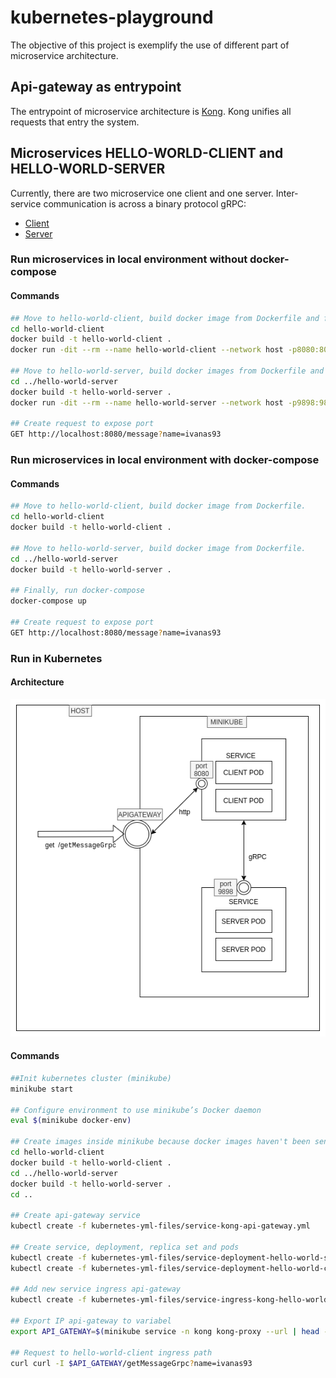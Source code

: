 # kubernetes-playground

The objective of this project is exemplify the use of different part of microservice architecture.

## Api-gateway as entrypoint

The entrypoint of microservice architecture is [Kong](https://github.com/Kong/kubernetes-ingress-controller). Kong
unifies all requests that entry the system.

## Microservices HELLO-WORLD-CLIENT and HELLO-WORLD-SERVER

Currently, there are two microservice one client and one server. Inter-service communication is across a binary protocol
gRPC:

- [Client](hello-world-client/README.md)
- [Server](hello-world-server/README.md)

### Run microservices in local environment without docker-compose
#### Commands

```bash
## Move to hello-world-client, build docker image from Dockerfile and finally run container and send active profile as env variable
cd hello-world-client
docker build -t hello-world-client .
docker run -dit --rm --name hello-world-client --network host -p8080:8080 --env JAVA_OPTS=-Dspring.profiles.active=standalone hello-world-client

## Move to hello-world-server, build docker images from Dockerfile and finally run container
cd ../hello-world-server
docker build -t hello-world-server .
docker run -dit --rm --name hello-world-server --network host -p9898:9898 hello-world-server

## Create request to expose port
GET http://localhost:8080/message?name=ivanas93
```

### Run microservices in local environment with docker-compose
#### Commands
```bash
## Move to hello-world-client, build docker image from Dockerfile.
cd hello-world-client
docker build -t hello-world-client .

## Move to hello-world-server, build docker image from Dockerfile.
cd ../hello-world-server
docker build -t hello-world-server .

## Finally, run docker-compose
docker-compose up

## Create request to expose port
GET http://localhost:8080/message?name=ivanas93
```

### Run in Kubernetes

#### Architecture 
![Architecture](documents/client-server-hello-world.png)

#### Commands
```bash
##Init kubernetes cluster (minikube)
minikube start

## Configure environment to use minikube’s Docker daemon
eval $(minikube docker-env)

## Create images inside minikube because docker images haven't been sent to remote registry
cd hello-world-client
docker build -t hello-world-client .
cd ../hello-world-server
docker build -t hello-world-server .
cd ..

## Create api-gateway service
kubectl create -f kubernetes-yml-files/service-kong-api-gateway.yml

## Create service, deployment, replica set and pods
kubectl create -f kubernetes-yml-files/service-deployment-hello-world-server.yml
kubectl create -f kubernetes-yml-files/service-deployment-hello-world-client.yml

## Add new service ingress api-gateway
kubectl create -f kubernetes-yml-files/service-ingress-kong-hello-world-client.yml

## Export IP api-gateway to variabel
export API_GATEWAY=$(minikube service -n kong kong-proxy --url | head -1)

## Request to hello-world-client ingress path
curl curl -I $API_GATEWAY/getMessageGrpc?name=ivanas93
```
